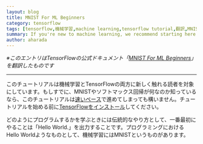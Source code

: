```yaml
---
layout: blog
title: MNIST For ML Beginners
category: tensorflow
tags: [tensorflow,機械学習,machine learning,tensorflow tutorial,翻訳,MNIST,チュートリアル]
summary: If you're new to machine learning, we recommend starting here. You'll learn about a classic problem, handwritten digit classification (MNIST), and get a gentle introduction to multiclass classification.
author: aharada
---
```


*※このエントリはTensorFlowの公式ドキュメント「[MNIST For ML Beginners](https://www.tensorflow.org/versions/r0.9/tutorials/mnist/beginners/index.html)」を翻訳したものです*

---

このチュートリアルは機械学習とTensorFlowの両方に新しく触れる読者を対象にしています。もしすでに、MNISTやソフトマックス回帰が何なのか知っているなら、このチュートリアルは[速いペース](https://www.tensorflow.org/versions/r0.9/tutorials/mnist/pros/index.html)で進めてしまっても構いません。チュートリアルを始める前に[TensorFlowをインストール](https://www.tensorflow.org/versions/r0.9/get_started/os_setup.html)してください。

どのようにプログラムするかを学ぶときには伝統的なやり方として、一番最初にやることは「Hello World.」を出力することです。プログラミングにおけるHello Worldようなものとして、機械学習にはMNISTというものがあります。
